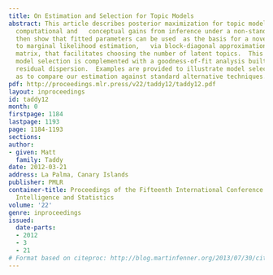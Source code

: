 ```yaml
---
title: On Estimation and Selection for Topic Models
abstract: This article describes posterior maximization for topic models, identifying
  computational and   conceptual gains from inference under a non-standard    parametrization.  We
  then show that fitted parameters can be used  as the basis for a novel approach
  to marginal likelihood estimation,   via block-diagonal approximation to the information
  matrix, that facilitates choosing the number of latent topics.  This   likelihood-based
  model selection is complemented with a goodness-of-fit analysis built around estimated
  residual dispersion.  Examples are provided to illustrate model selection as well
  as to compare our estimation against standard alternative techniques.
pdf: http://proceedings.mlr.press/v22/taddy12/taddy12.pdf
layout: inproceedings
id: taddy12
month: 0
firstpage: 1184
lastpage: 1193
page: 1184-1193
sections: 
author:
- given: Matt
  family: Taddy
date: 2012-03-21
address: La Palma, Canary Islands
publisher: PMLR
container-title: Proceedings of the Fifteenth International Conference on Artificial
  Intelligence and Statistics
volume: '22'
genre: inproceedings
issued:
  date-parts:
  - 2012
  - 3
  - 21
# Format based on citeproc: http://blog.martinfenner.org/2013/07/30/citeproc-yaml-for-bibliographies/
---
```

